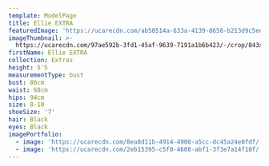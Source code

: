 ```yaml
---
template: ModelPage
title: Ellie EXTRA
featuredImage: 'https://ucarecdn.com/ab50514a-633a-4139-8656-b213d9c5ee3e/'
imageThumbnail: >-
  https://ucarecdn.com/97ae592b-3fd1-45af-9639-7191a1b6b423/-/crop/843x1020/29,130/-/preview/
firstName: Ellie EXTRA
collection: Extras
height: 5'5
measurementType: bust
bust: 86cm
waist: 68cm
hips: 94cm
size: 8-10
shoeSize: '7'
hair: Black
eyes: Black
imagePortfolio:
  - image: 'https://ucarecdn.com/8ea8d11b-4914-4900-a5cc-dc45a24e8fdf/'
  - image: 'https://ucarecdn.com/2eb15395-c5f0-4608-abf1-3f3e7a14f18f/'
---
```


